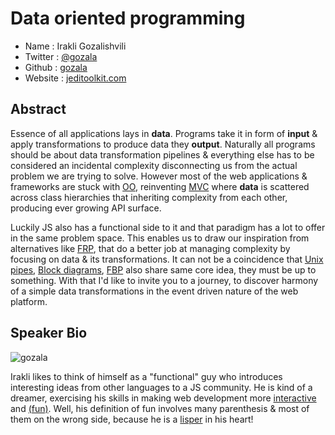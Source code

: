 # Data oriented programming

* Name      : Irakli Gozalishvili
* Twitter   : [@gozala][]
* Github    : [gozala][]
* Website   : [jeditoolkit.com][]

## Abstract

Essence of all applications lays in **data**. Programs take
it in form of **input** & apply transformations to produce
data they **output**. Naturally all programs should be 
about data transformation pipelines & everything else has to
be considered an incidental complexity disconnecting us from
the actual problem we are trying to solve. However most of
the web applications & frameworks are stuck with [OO][],
reinventing [MVC][] where **data** is scattered across class
hierarchies that inheriting complexity from each other,
producing ever growing API surface.

Luckily JS also has a functional side to it and that paradigm
has a lot to offer in the same problem space. This enables us
to draw our inspiration from alternatives like [FRP][], that
do a better job at managing complexity by focusing on data
& its transformations. It can not be a coincidence that
[Unix pipes][], [Block diagrams][], [FBP][] also share same
core idea, they must be up to something. With that I'd like to
invite you to a journey, to discover harmony of a simple data
transformations in the event driven nature of the web platform.

## Speaker Bio

![gozala](https://raw.github.com/cascadiajs/2013.cascadiajs.com/master/images/gozala.png)

Irakli likes to think of himself as a "functional" guy who
introduces interesting ideas from other languages to a JS community.
He is kind of a dreamer, exercising his skills in making web
development more [interactive][interactivate] and [(fun)][wisp].
Well, his definition of fun involves many parenthesis & most of
them on the wrong side, because he is a [lisper][] in his heart!

[@gozala]:http://twitter.com/gozala/
[gozala]:https://github.com/Gozala/
[jeditoolkit.com]:http://jeditoolkit.com/

[FRP]:http://en.wikipedia.org/wiki/Functional_reactive_programming
[Block diagrams]:http://en.wikipedia.org/wiki/Block_diagram
[Unix pipes]:https://en.wikipedia.org/wiki/Pipeline_%28Unix%29
[FBP]:http://en.wikipedia.org/wiki/Flow-based_programming
[OO]:http://en.wikipedia.org/wiki/Object-oriented_programming
[MVC]:http://en.wikipedia.org/wiki/Model%E2%80%93view%E2%80%93controller

[interactivate]:http://jeditoolkit.com/interactivate/
[wisp]:http://jeditoolkit.com/interactivate-wisp/
[lisper]:http://landoflisp.com/#guilds

